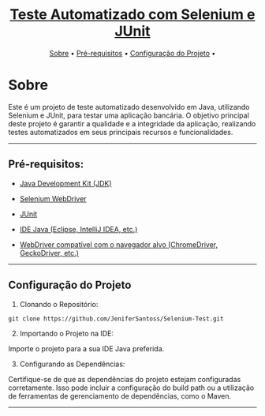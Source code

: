 <h1 align="center">
    <a href= "https://www.selenium.dev/documentation/webdriver/"target="_blank"> Teste Automatizado com Selenium e JUnit </a>
</h1>

<p align="center">
 <a href="#about">Sobre</a> •
 <a href="#how-it-works">Pré-requisitos</a> • 
 <a href="#tech-stack">Configuração do Projeto</a> • 
</p>

# Sobre 
Este é um projeto de teste automatizado desenvolvido em Java, utilizando Selenium e JUnit, para testar uma aplicação bancária. O objetivo principal deste projeto é garantir a qualidade e a integridade da aplicação, realizando testes automatizados em seus principais recursos e funcionalidades.

---

## Pré-requisitos:

- <a href="https://www.oracle.com/br/java/technologies/downloads/" target="_blank"> Java Development Kit (JDK) </a>
+ <a href="https://www.selenium.dev/documentation/webdriver/" target="_blank"> Selenium WebDriver </a>
- <a href="https://junit.org/junit5/" target="_blank"> JUnit </a>
+ <a href="https://www.treinaweb.com.br/blog/principais-ides-para-desenvolvimento-java" target="_blank"> IDE Java (Eclipse, IntelliJ IDEA, etc.) </a>
- <a href="https://www.selenium.dev/pt-br/documentation/webdriver/drivers/options/" target="_blank"> WebDriver compatível com o navegador alvo (ChromeDriver, GeckoDriver, etc.) </a>

---

## Configuração do Projeto

1. Clonando o Repositório:
```
git clone https://github.com/JeniferSantoss/Selenium-Test.git
```
2. Importando o Projeto na IDE:

Importe o projeto para a sua IDE Java preferida.

3. Configurando as Dependências:

Certifique-se de que as dependências do projeto estejam configuradas corretamente. Isso pode incluir a configuração do build path ou a utilização de ferramentas de gerenciamento de dependências, como o Maven.

---

